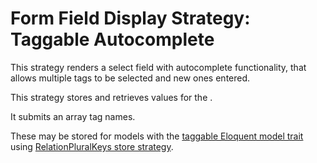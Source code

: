# Form Field Display Strategy: Taggable Autocomplete

This strategy renders a select field with autocomplete functionality, 
that allows multiple tags to be selected and new ones entered.

This strategy stores and retrieves values for the .

It submits an array tag names.

These may be stored for models with the [taggable Eloquent model trait](https://github.com/rtconner/laravel-tagging) using [RelationPluralKeys store strategy](../FormFieldStoreStrategies/Taggable.md).
